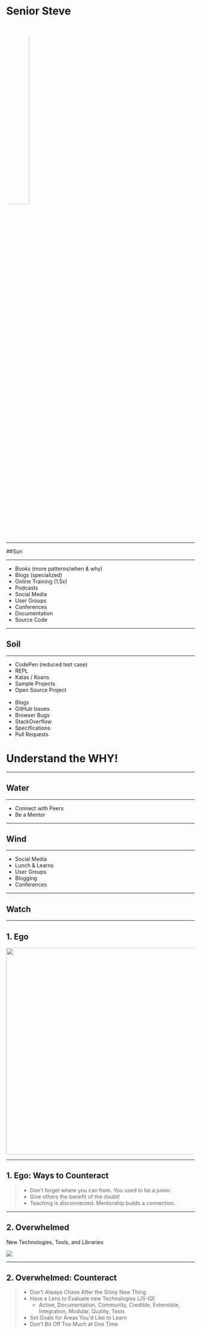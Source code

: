 # Senior Steve
<!-- .slide: data-state="vote Persona-introduction Slide-blockquote" data-background="./img/computer-1.jpg" -->

<img src="./img/senior-steve-big.jpg" style="border-radius: 50%; width: 35%;" />

------

##Sun
<!-- .slide: data-title="Senior Steve" data-state="vote Stage-introduction title Stage--senior" data-background="./img/sun.jpg" -->

------

<!-- .slide: data-title="Senior Steve" data-state="vote title Stage--senior Status--sun" data-background="./img/sun.jpg" -->

<ul class="Pills Pills--sun fragment">
  <li class="Pill">Books (more patterns/when & why)</div>
  <li class="Pill">Blogs (specialized)</div>
  <li class="Pill">Online Training (1.5x)</div>
  <li class="Pill">Podcasts</div>
  <li class="Pill">Social Media</div>
  <li class="Pill">User Groups</div>
  <li class="Pill">Conferences</div>
  <li class="Pill">Documentation</div>
  <li class="Pill">Source Code</div>
</ul>

------

## Soil
<!-- .slide: data-title="Senior Steve" data-state="vote Stage-introduction title Stage--senior" data-background="./img/soil.jpg" -->

------

<!-- .slide: data-title="Senior Steve" data-state="vote Slide-background title Stage--senior Status--soil" data-background="./img/soil.jpg" -->

<ul class="Pills Pills--soil fragment" data-fragment-index="1" style="margin: 0 0 1rem 0;">
  <li class="Pill">CodePen (reduced test case)</div>
  <li class="Pill">REPL</div>
  <li class="Pill">Katas / Koans</div>
  <li class="Pill">Sample Projects</div>
  <li class="Pill">Open Source Project</div>
</ul>

<ul class="Pills Pills--error fragment" data-fragment-index="2" style="margin: 0 0 1rem 0;">
  <li class="Pill">Blogs</div>
  <li class="Pill">GitHub Issues</div>
  <li class="Pill">Browser Bugs</div>
  <li class="Pill">StackOverflow</div>
  <li class="Pill">Specifications</div>
  <li class="Pill">Pull Requests</div>
</ul>

<h1 class="fragment" data-fragment-index="3">Understand the <strong>WHY</strong>!</h1>

------

## Water
<!-- .slide: data-title="Senior Steve" data-state="vote Stage-introduction title Stage--senior" data-background="./img/water.jpg" -->

------

<!-- .slide: data-title="Senior Steve" data-state="vote Slide-background title Stage--senior Status--water" data-background="./img/water.jpg" -->

<ul class="Pills Pills--water fragment">
  <li class="Pill">Connect with Peers</div>
  <li class="Pill">Be a Mentor</div>
</ul>

------

## Wind
<!-- .slide: data-title="Senior Steve" data-state="vote Stage-introduction title Stage--senior" data-background="./img/wind.jpg" -->

------

<!-- .slide: data-title="Senior Steve" data-state="vote title Stage--senior Status--wind" data-background="./img/wind.jpg" -->

<ul class="Pills Pills--wind fragment">
  <li class="Pill">Social Media</div>
  <li class="Pill">Lunch &amp; Learns</div>
  <li class="Pill">User Groups</div>
  <li class="Pill">Blogging</div>
  <li class="Pill">Conferences</div>
</ul>

------

## Watch
<!-- .slide: data-title="Senior Steve" data-state="vote Stage-introduction title Stage--senior" data-background="./img/watch.jpg" -->

------

## 1. Ego
<!-- .slide: data-title="Senior Steve" data-state="vote Slide-background title Stage--senior Status--warning" data-background="./img/watch.jpg" -->

<img src="./img/senior-warning.gif" style="height: 550px" />

<!-- ![](./img/senior-warning.jpg) -->

------

## 1. Ego: Ways to Counteract
<!-- .slide: data-title="Senior Steve" data-state="vote Slide-background Slide-blockquote title Stage--senior Status--warning" data-background="./img/watch.jpg" -->

> * Don't forget where you can from. You used to be a junior. <!-- .element: class="fragment" -->
> * Give others the benefit of the doubt! <!-- .element: class="fragment" -->
> * Teaching is disconnected. Mentorship builds a connection. <!-- .element: class="fragment" -->

------

## 2. Overwhelmed
<!-- .slide: data-title="Senior Steve" data-state="vote Slide-background Slide-blockquote title Stage--senior Status--warning" data-background="./img/watch.jpg" -->

New Technologies, Tools, and Libraries

![](./img/days-without.png)

------

## 2. Overwhelmed: Counteract
<!-- .slide: data-title="Senior Steve" data-state="vote Slide-background Slide-blockquote title Stage--senior Status--warning" data-background="./img/watch.jpg" -->

> * Don't Always Chase After the Shiny New Thing <!-- .element: class="fragment" -->
> * Have a Lens to Evaluate new Technologies (JS-IQ) <!-- .element: class="fragment" -->
>   * Active, Documentation, Community, Credible, Extensible, Integration, Modular, Quality, Tests <!-- .element: class="fragment" -->
> * Set Goals for Areas You'd Like to Learn <!-- .element: class="fragment" -->
> * Don't Bit Off Too Much at One Time <!-- .element: class="fragment" -->
